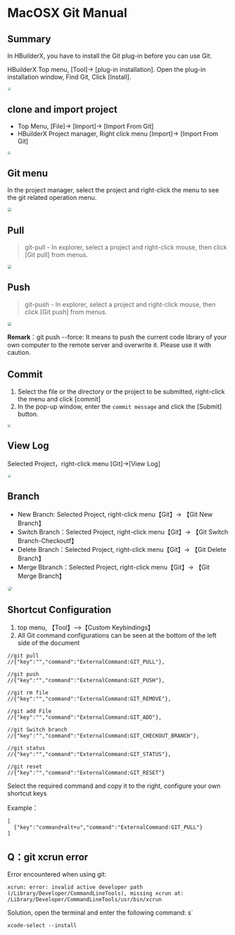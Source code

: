 # MacOSX Git Manual

## Summary

In HBuilderX, you have to install the Git plug-in before you can use Git. 

HBuilderX Top menu, [Tool]-> [plug-in installation]. Open the plug-in installation window, Find Git, Click [Install].

<img src="/static/snapshots/tutorial/source_control/plugin_macosx_en.png" style="zoom: 45%;border: 1px solid #eee;border-radius: 20px;"/>

## clone and import project

- Top Menu, [File]-> [Import]-> [Import From Git]
- HBuilderX Project manager, Right click menu [Import]-> [Import From Git]

<img src="/static/snapshots/tutorial/source_control/git_macosx_clone_en.jpg" style="zoom:40%;border: 1px solid #eee;" />

## Git menu

In the project manager, select the project and right-click the menu to see the git related operation menu.

<img src="/static/snapshots/tutorial/source_control/git-new-show.png" style="zoom:50%; border: 1px solid #eee;" />

## Pull

> git-pull - In explorer, select a project and right-click mouse, then click [Git
>  pull] from menus.

<img src="/static/snapshots/tutorial/source_control/git-new-pull-en.png" style="zoom:50%; border: 1px solid #eee;" />

## Push

> git-push - In explorer, select a project and right-click mouse, then click [Git
>  push] from menus.

<img src="/static/snapshots/tutorial/source_control/git-new-push-en.png" style="zoom:50%; border: 1px solid #eee;" />

**Remark**：git push --force: It means to push the current code library of your own computer to the remote server and overwrite it. Please use it with caution.

## Commit

1. Select the file or the directory or the project to be submitted, right-click the menu and click [commit]
2. In the pop-up window, enter the `commit message` and click the [Submit] button.

<img src="/static/snapshots/tutorial/source_control/git_macosx_ac_en.jpg" style="zoom:40%; border: 1px solid #eee;" />

## View Log

Selected Project，right-click menu [Git]->[View Log]

<img src="/static/snapshots/tutorial/source_control/git_macosx_log_en.png" style="zoom:45%; border: 1px solid #eee;border-radius: 20px;" />

## Branch
- New Branch: Selected Project, right-click menu【Git】-> 【Git New Branch】 
- Switch Branch：Selected Project, right-click menu【Git】-> 【Git Switch Branch-Checkoutf】
- Delete Branch：Selected Project, right-click menu【Git】-> 【Git Delete Branch】
- Merge Bbranch：Selected Project, right-click menu【Git】-> 【Git Merge Branch】 

<img src="/static/snapshots/tutorial/source_control/git_macosx_branch_en.jpg" style="zoom:60%; border: 1px solid #eee;border-radius: 20px;" />

## Shortcut Configuration

1. top menu, 【Tool】-->【Custom Keybindings】
2. All Git command configurations can be seen at the bottom of the left side of the document

```
//git pull
//{"key":"","command":"ExternalCommand:GIT_PULL"},

//git push
//{"key":"","command":"ExternalCommand:GIT_PUSH"},

//git rm file
//{"key":"","command":"ExternalCommand:GIT_REMOVE"},

//git add File
//{"key":"","command":"ExternalCommand:GIT_ADD"},

//git Switch branch
//{"key":"","command":"ExternalCommand:GIT_CHECKOUT_BRANCH"},

//git status
//{"key":"","command":"ExternalCommand:GIT_STATUS"},

//git reset
//{"key":"","command":"ExternalCommand:GIT_RESET"}
```

Select the required command and copy it to the right, configure your own shortcut keys

Example：

```
[  
  {"key":"command+alt+u","command":"ExternalCommand:GIT_PULL"} 
]
```

## Q：git xcrun error

Error encountered when using git:

```
xcrun: error: invalid active developer path (/Library/Developer/CommandLineTools), missing xcrun at: /Library/Developer/CommandLineTools/usr/bin/xcrun
```

Solution, open the terminal and enter the following command:
s`
```
xcode-select --install
```
